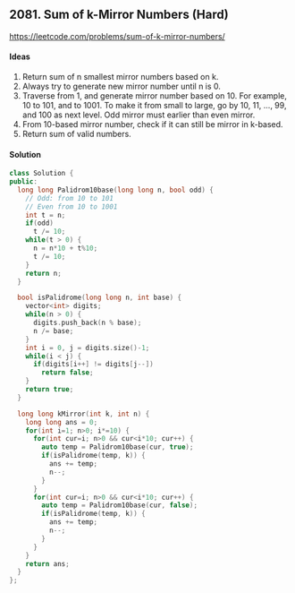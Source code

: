 ## 2081. Sum of k-Mirror Numbers (Hard)


https://leetcode.com/problems/sum-of-k-mirror-numbers/


#### Ideas
1. Return sum of n smallest mirror numbers based on k.
2. Always try to generate new mirror number until n is 0.
3. Traverse from 1, and generate mirror number based on 10. For example, 10 to 101, and to 1001. To make it from small to large, go by 10, 11, ..., 99, and 100 as next level. Odd mirror must earlier than even mirror.
4. From 10-based mirror number, check if it can still be mirror in k-based.
5. Return sum of valid numbers.

#### Solution
```C++
class Solution {
public:
  long long Palidrom10base(long long n, bool odd) {
    // Odd: from 10 to 101
    // Even from 10 to 1001
    int t = n;
    if(odd)
      t /= 10;
    while(t > 0) {
      n = n*10 + t%10;
      t /= 10;
    }
    return n;
  }

  bool isPalidrome(long long n, int base) {
    vector<int> digits;
    while(n > 0) {
      digits.push_back(n % base);
      n /= base;
    }
    int i = 0, j = digits.size()-1;
    while(i < j) {
      if(digits[i++] != digits[j--])
        return false;
    }
    return true;
  }

  long long kMirror(int k, int n) {
    long long ans = 0;
    for(int i=1; n>0; i*=10) {
      for(int cur=i; n>0 && cur<i*10; cur++) {
        auto temp = Palidrom10base(cur, true);
        if(isPalidrome(temp, k)) {
          ans += temp;
          n--;
        }
      }
      for(int cur=i; n>0 && cur<i*10; cur++) {
        auto temp = Palidrom10base(cur, false);
        if(isPalidrome(temp, k)) {
          ans += temp;
          n--;
        }
      }
    }
    return ans;    
  }
};
```